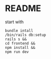 # README

start with 

```
bundle intall 
/bin/rails db:setup
rails s &&
cd frontend && 
npm install && 
npm run dev
```